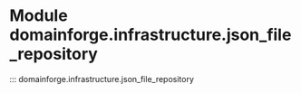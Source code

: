# Module domainforge.infrastructure.json_file_repository

::: domainforge.infrastructure.json_file_repository
